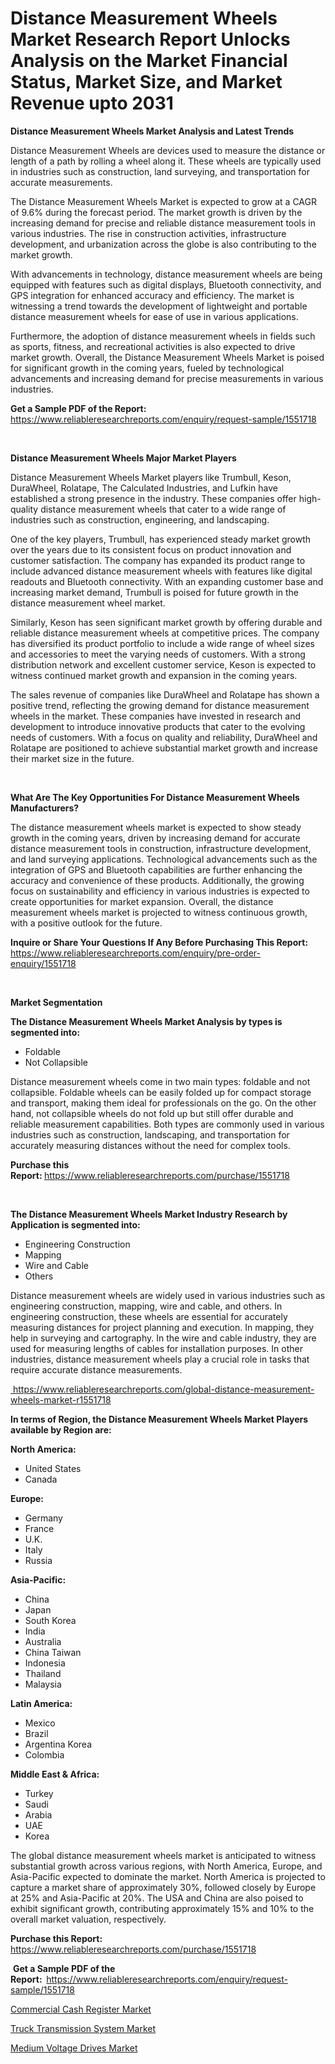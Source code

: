 <p><h1>Distance Measurement Wheels Market Research Report Unlocks Analysis on the Market Financial Status, Market Size, and Market Revenue upto 2031</h1></p><p><strong>Distance Measurement Wheels Market Analysis and Latest Trends</strong></p>
<p><p>Distance Measurement Wheels are devices used to measure the distance or length of a path by rolling a wheel along it. These wheels are typically used in industries such as construction, land surveying, and transportation for accurate measurements.</p><p>The Distance Measurement Wheels Market is expected to grow at a CAGR of 9.6% during the forecast period. The market growth is driven by the increasing demand for precise and reliable distance measurement tools in various industries. The rise in construction activities, infrastructure development, and urbanization across the globe is also contributing to the market growth.</p><p>With advancements in technology, distance measurement wheels are being equipped with features such as digital displays, Bluetooth connectivity, and GPS integration for enhanced accuracy and efficiency. The market is witnessing a trend towards the development of lightweight and portable distance measurement wheels for ease of use in various applications.</p><p>Furthermore, the adoption of distance measurement wheels in fields such as sports, fitness, and recreational activities is also expected to drive market growth. Overall, the Distance Measurement Wheels Market is poised for significant growth in the coming years, fueled by technological advancements and increasing demand for precise measurements in various industries.</p></p>
<p><strong>Get a Sample PDF of the Report:&nbsp;</strong> <a href="https://www.reliableresearchreports.com/enquiry/request-sample/1551718">https://www.reliableresearchreports.com/enquiry/request-sample/1551718</a></p>
<p>&nbsp;</p>
<p><strong>Distance Measurement Wheels Major Market Players</strong></p>
<p><p>Distance Measurement Wheels Market players like Trumbull, Keson, DuraWheel, Rolatape, The Calculated Industries, and Lufkin have established a strong presence in the industry. These companies offer high-quality distance measurement wheels that cater to a wide range of industries such as construction, engineering, and landscaping.</p><p>One of the key players, Trumbull, has experienced steady market growth over the years due to its consistent focus on product innovation and customer satisfaction. The company has expanded its product range to include advanced distance measurement wheels with features like digital readouts and Bluetooth connectivity. With an expanding customer base and increasing market demand, Trumbull is poised for future growth in the distance measurement wheel market.</p><p>Similarly, Keson has seen significant market growth by offering durable and reliable distance measurement wheels at competitive prices. The company has diversified its product portfolio to include a wide range of wheel sizes and accessories to meet the varying needs of customers. With a strong distribution network and excellent customer service, Keson is expected to witness continued market growth and expansion in the coming years.</p><p>The sales revenue of companies like DuraWheel and Rolatape has shown a positive trend, reflecting the growing demand for distance measurement wheels in the market. These companies have invested in research and development to introduce innovative products that cater to the evolving needs of customers. With a focus on quality and reliability, DuraWheel and Rolatape are positioned to achieve substantial market growth and increase their market size in the future.</p></p>
<p>&nbsp;</p>
<p><strong>What Are The Key Opportunities For Distance Measurement Wheels Manufacturers?</strong></p>
<p><p>The distance measurement wheels market is expected to show steady growth in the coming years, driven by increasing demand for accurate distance measurement tools in construction, infrastructure development, and land surveying applications. Technological advancements such as the integration of GPS and Bluetooth capabilities are further enhancing the accuracy and convenience of these products. Additionally, the growing focus on sustainability and efficiency in various industries is expected to create opportunities for market expansion. Overall, the distance measurement wheels market is projected to witness continuous growth, with a positive outlook for the future.</p></p>
<p><strong>Inquire or Share Your Questions If Any Before Purchasing This Report:</strong> <a href="https://www.reliableresearchreports.com/enquiry/pre-order-enquiry/1551718">https://www.reliableresearchreports.com/enquiry/pre-order-enquiry/1551718</a></p>
<p>&nbsp;</p>
<p><strong>Market Segmentation</strong></p>
<p><strong>The Distance Measurement Wheels Market Analysis by types is segmented into:</strong></p>
<p><ul><li>Foldable</li><li>Not Collapsible</li></ul></p>
<p><p>Distance measurement wheels come in two main types: foldable and not collapsible. Foldable wheels can be easily folded up for compact storage and transport, making them ideal for professionals on the go. On the other hand, not collapsible wheels do not fold up but still offer durable and reliable measurement capabilities. Both types are commonly used in various industries such as construction, landscaping, and transportation for accurately measuring distances without the need for complex tools.</p></p>
<p><strong>Purchase this Report:&nbsp;</strong><a href="https://www.reliableresearchreports.com/purchase/1551718">https://www.reliableresearchreports.com/purchase/1551718</a></p>
<p>&nbsp;</p>
<p><strong>The Distance Measurement Wheels Market Industry Research by Application is segmented into:</strong></p>
<p><ul><li>Engineering Construction</li><li>Mapping</li><li>Wire and Cable</li><li>Others</li></ul></p>
<p><p>Distance measurement wheels are widely used in various industries such as engineering construction, mapping, wire and cable, and others. In engineering construction, these wheels are essential for accurately measuring distances for project planning and execution. In mapping, they help in surveying and cartography. In the wire and cable industry, they are used for measuring lengths of cables for installation purposes. In other industries, distance measurement wheels play a crucial role in tasks that require accurate distance measurements.</p></p>
<p><a href="https://www.reliableresearchreports.com/global-distance-measurement-wheels-market-r1551718">&nbsp;https://www.reliableresearchreports.com/global-distance-measurement-wheels-market-r1551718</a></p>
<p><strong>In terms of Region, the Distance Measurement Wheels Market Players available by Region are:</strong></p>
<p>
    <p> <strong> North America: </strong>
        <ul>
            <li>United States</li>
            <li>Canada</li>
        </ul>
        </p> 
    <p> <strong> Europe: </strong>
        <ul>
            <li>Germany</li>
            <li>France</li>
            <li>U.K.</li>
            <li>Italy</li>
            <li>Russia</li>
        </ul>
        </p> 
    <p> <strong> Asia-Pacific: </strong>
        <ul>
            <li>China</li>
            <li>Japan</li>
            <li>South Korea</li>
            <li>India</li>
            <li>Australia</li>
            <li>China Taiwan</li>
            <li>Indonesia</li>
            <li>Thailand</li>
            <li>Malaysia</li>
        </ul>
        </p> 
    <p> <strong> Latin America: </strong>
        <ul>
            <li>Mexico</li>
            <li>Brazil</li>
            <li>Argentina Korea</li>
            <li>Colombia</li>
        </ul>
        </p> 
    <p> <strong> Middle East & Africa: </strong>
        <ul>
            <li>Turkey</li>
            <li>Saudi</li>
            <li>Arabia</li>
            <li>UAE</li>
            <li>Korea</li>
        </ul>
    </p>
    </p>
<p><p>The global distance measurement wheels market is anticipated to witness substantial growth across various regions, with North America, Europe, and Asia-Pacific expected to dominate the market. North America is projected to capture a market share of approximately 30%, followed closely by Europe at 25% and Asia-Pacific at 20%. The USA and China are also poised to exhibit significant growth, contributing approximately 15% and 10% to the overall market valuation, respectively.</p></p>
<p><strong>Purchase this Report: </strong><a href="https://www.reliableresearchreports.com/purchase/1551718">https://www.reliableresearchreports.com/purchase/1551718</a></p>
<p>&nbsp;<strong>Get a Sample PDF of the Report:&nbsp;&nbsp;</strong><a href="https://www.reliableresearchreports.com/enquiry/request-sample/1551718">https://www.reliableresearchreports.com/enquiry/request-sample/1551718</a></p>
<p><strong></strong></p>
<p><p><a href="https://github.com/refatkhan11277/Market-Research-Report-List-1/blob/main/commercial-cash-register-market.md">Commercial Cash Register Market</a></p><p><a href="https://github.com/wnxtvsgd56/Market-Research-Report-List-1/blob/main/truck-transmission-system-market.md">Truck Transmission System Market</a></p><p><a href="https://github.com/crlaem461/Market-Research-Report-List-1/blob/main/medium-voltage-drives-market.md">Medium Voltage Drives Market</a></p></p>